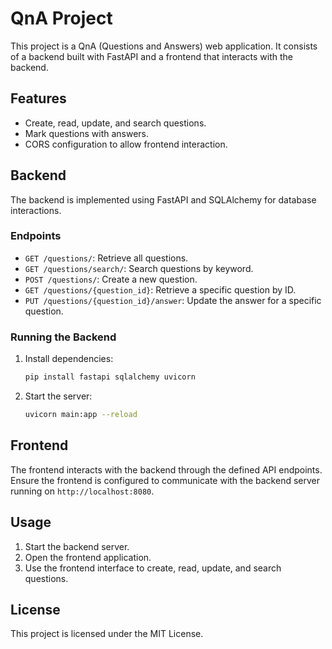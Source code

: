 # QnA Project

This project is a QnA (Questions and Answers) web application. It consists of a backend built with FastAPI and a frontend that interacts with the backend.

## Features

- Create, read, update, and search questions.
- Mark questions with answers.
- CORS configuration to allow frontend interaction.

## Backend

The backend is implemented using FastAPI and SQLAlchemy for database interactions.

### Endpoints

- `GET /questions/`: Retrieve all questions.
- `GET /questions/search/`: Search questions by keyword.
- `POST /questions/`: Create a new question.
- `GET /questions/{question_id}`: Retrieve a specific question by ID.
- `PUT /questions/{question_id}/answer`: Update the answer for a specific question.

### Running the Backend

1. Install dependencies:
    ```bash
    pip install fastapi sqlalchemy uvicorn
    ```

2. Start the server:
    ```bash
    uvicorn main:app --reload
    ```

## Frontend

The frontend interacts with the backend through the defined API endpoints. Ensure the frontend is configured to communicate with the backend server running on `http://localhost:8080`.

## Usage

1. Start the backend server.
2. Open the frontend application.
3. Use the frontend interface to create, read, update, and search questions.

## License

This project is licensed under the MIT License.
